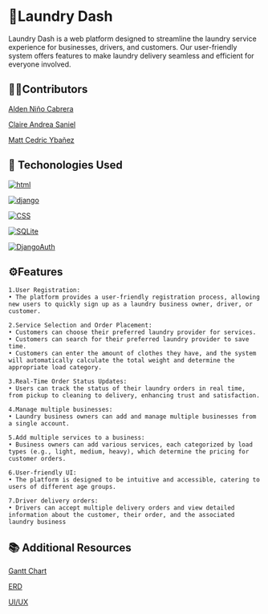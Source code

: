 
# 🧺Laundry Dash

Laundry Dash is a web platform designed to streamline the laundry service experience for businesses, drivers, and customers. Our user-friendly system offers features to make laundry delivery seamless and efficient for everyone involved.



## 👨‍💻Contributors

[Alden Niño Cabrera](https://github.com/Isleden)

[Claire Andrea Saniel](https://github.com/Zeendrea)

[Matt Cedric Ybañez](https://github.com/MattCedric)


## 🔗 Techonologies Used

[![html](https://camo.githubusercontent.com/10c7a8fa2cf317cc7c4af6f13efac086a9f0ea010f0dfc746c94e5cde310b339/68747470733a2f2f696d672e736869656c64732e696f2f62616467652f48544d4c352d4533344632363f7374796c653d666f722d7468652d6261646765266c6f676f3d68746d6c35266c6f676f436f6c6f723d7768697465)](https://camo.githubusercontent.com/10c7a8fa2cf317cc7c4af6f13efac086a9f0ea010f0dfc746c94e5cde310b339/68747470733a2f2f696d672e736869656c64732e696f2f62616467652f48544d4c352d4533344632363f7374796c653d666f722d7468652d6261646765266c6f676f3d68746d6c35266c6f676f436f6c6f723d7768697465)

[![django](https://camo.githubusercontent.com/f91a1ec604bca5340484d0edd50ed37a0a52484f0e58bc0e9ba33af096f7b720/68747470733a2f2f696d672e736869656c64732e696f2f62616467652f446a616e676f2d3039324532303f7374796c653d666f722d7468652d6261646765266c6f676f3d646a616e676f266c6f676f436f6c6f723d7768697465)](https://www.djangoproject.com/)

[![CSS](https://camo.githubusercontent.com/001d4637c08910acf414f12a1682879a1f99867f6f9a3550f0541e7d03dd34a2/68747470733a2f2f696d672e736869656c64732e696f2f62616467652f435353332d3135373242363f7374796c653d666f722d7468652d6261646765266c6f676f3d63737333266c6f676f436f6c6f723d7768697465)](https://camo.githubusercontent.com/001d4637c08910acf414f12a1682879a1f99867f6f9a3550f0541e7d03dd34a2/68747470733a2f2f696d672e736869656c64732e696f2f62616467652f435353332d3135373242363f7374796c653d666f722d7468652d6261646765266c6f676f3d63737333266c6f676f436f6c6f723d7768697465)

[![SQLite](https://camo.githubusercontent.com/6d5d18855abea32e945f7b4259db2002649dafaa29360cd955b9b0fdc094e949/68747470733a2f2f696d672e736869656c64732e696f2f62616467652f53514c6974652d3030334235373f7374796c653d666f722d7468652d6261646765266c6f676f3d73716c697465266c6f676f436f6c6f723d7768697465)](https://www.sqlite.org/)

[![DjangoAuth](https://camo.githubusercontent.com/8a672234e71cf47441c513e91e7decbc74130f6735be23c64d657e90714ef1e6/68747470733a2f2f696d672e736869656c64732e696f2f62616467652f446a616e676f253230417574682d3641304441443f7374796c653d666f722d7468652d6261646765266c6f676f3d646a616e676f266c6f676f436f6c6f723d7768697465)](https://docs.djangoproject.com/en/5.1/topics/auth/)

## ⚙️Features

    1.User Registration:
    • The platform provides a user-friendly registration process, allowing new users to quickly sign up as a laundry business owner, driver, or customer.

    2.Service Selection and Order Placement:
    • Customers can choose their preferred laundry provider for services.
    • Customers can search for their preferred laundry provider to save time.
    • Customers can enter the amount of clothes they have, and the system will automatically calculate the total weight and determine the appropriate load category.

    3.Real-Time Order Status Updates:
    • Users can track the status of their laundry orders in real time, from pickup to cleaning to delivery, enhancing trust and satisfaction.

    4.Manage multiple businesses:
    • Laundry business owners can add and manage multiple businesses from a single account.

    5.Add multiple services to a business:
    • Business owners can add various services, each categorized by load types (e.g., light, medium, heavy), which determine the pricing for customer orders.

    6.User-friendly UI:
    • The platform is designed to be intuitive and accessible, catering to users of different age groups.

    7.Driver delivery orders:
    • Drivers can accept multiple delivery orders and view detailed information about the customer, their order, and the associated laundry business



## 📚 Additional Resources

[Gantt Chart](https://docs.google.com/spreadsheets/d/1BFyPhuVGLfjDlSZgdM9JFChxuGCm9DQm/edit?usp=sharing&ouid=114918830064332772168&rtpof=true&sd=true)

[ERD](https://online.visual-paradigm.com/w/nutwufts/diagrams/?lightbox=1&highlight=0000ff&edit=https%3A%2F%2Fonline.visual-paradigm.com%2Fw%2Fnutwufts%2Fdiagrams%2F%23diagram%3Aworkspace%3Dnutwufts%26proj%3D0%26id%3D3%26type%3DERDiagram&editBlankUrl=https%3A%2F%2Fonline.visual-paradigm.com%2Fapp%2Fdiagrams%2F%23diagram%3Aproj%3D0%26vpov%3D16.3%26vpob%3D20220410%26client%3D1%26edit%3D_blank&layers=1&nav=1&title=ERD_LaundryDash&vpov=16.3&vpob=20220410#R3cU2FsdzGVkX1w9iLhBmUzcvJB6ktCt9daQkpQ9bf0VEK7q9kV0%2B4%3DS8hQSlw5MjPNZig4S8ULVf7LfYKfxCS244GtzlCr68WVFb0Nrx1AzhUrQyMQZWfZdePLZ7wFxOMwgEPzUWyhqmcMobY7DolTS%2BlEFkT5n5ui4WeZixG3Qhl4bKJp%2FBE4OYSlChsrxrc8E5V4ZXXIJOqAa%2BhmaKIhRFzQQbY9a2PcSWV91rGoSZ%2FjaV37XXALjqgZQ6Ju1COCTtOZCT42bZnI1ONu0w8PQnBDQ%2BwWfCFkqVzUIUO4qWZGhu1d%2FE1ORyRxdNapwxGAXBsrDIfQfa8fE8vBkyr1Jxl69FbnjOoJdde4QNf%2Bk6UIf7CcqlV1HmTECxqd5XFijvEeYDG25H2NPYbmi98o88iFg9vXhT9yQ9GRn9lyl3CbPCermyAo4ATOtHkHNRuSqaEqdMuWAZk3Aig5JjIEvGAmc%2BSQsUVjDYgF5oEW90UpQ4oBEKZSsxltO4qH4s4vNHsdjd7spaIrc2RSn0Rhu5sB0ZeW7FCQlXm9J9%2BREVGu%2FUcOg038aTivkjmXwiEiBeILnzwzZ8AevaK1WkawKiI6fq7v%2BtcPNS%2FQhz9qTI7Rn8A9NLS9dE75XNTnHfO0bTsNGqHQiav0LMLkE3jGhGxcWXrxkaUPOI1nucCVQCtS%2FIXrngxWd22sHfl7tJrIHCqphc8LVP5z%2BpQujpOGxNZdYnT9yRNlbNdrZAXultvNyYUtKtg7fLGobm53j3uaqRk7nScz0JGi8Dy98hFNt0rGMpw%2FKnFcLqoXlYBGVrlRiRBykVR2E3ViwPvEEsH4V80FXZ9INXX7WJnU54I2l4DQB0v1bSqKaeO98JJjeZEeQuxSlZ1288kOatRZ9DcvOlJGgOnzZCwLq8O9zz2HOaPner9c71OZlmapOWtGBd18U7umpKyKoZwdcG1pCH0bGOM3gpCf3%2FoicL9tezdcNNZvcoE7Lt9N7ZXkT4izfxh%2BcXl6RbwzvmZ6uPXhQJ77JMLLkianth0KEYb4IwMI4F7QHZJeKvBy5wicxyrlMf61Tzp2LGQBZPZ2MuU%2BWvCG1DR0QjLEGw4RvEpG8ykEjzZTI4xN1i59vAi8gTKk4SK%2BwHq1Jn3eZhlislgJ9xbXQ3KEXg%2F9OvtyEB2uY%2BiDx8PMPHA6RJZC7Ww764Mz3Aoz4r6frIfcKEykUC9FL%2BO8nWmGTLOjOSPbFcK2ti%2Fetfnevqk7mHemlz%2FqHPCa%2FnBJVF4BE4tBl0ftzRs9dmR%2FxXNXyo7OFwgHmyFKlCtnfzocq8kz1VFgUkia7NKxw6cXmsUTNJLQ%2BWUOjZ8qWFHjxPXsZvivKI2o8y3a6%2BvuYNJPI5qP2uaTCUV0y7CI5g8G1%2F77ATiCZTbOeK%2FC9J4e5ygNCn9p1ogEADfMYN31DuCOty8DiP%2BXEAMC3Yt8n3tL4DgGms7rUOOtY0xVz6Tvxagm%2BQ2Ws4DNgvXvyJE0ydy7B3JbpqzjPiQIVWnsFuMMHePQFHjL%2BedH9qNtxRzCZSiRaX4uGgyUjyJUmAIJHIcY7VKz4iRdJtHssRfMtZR%2FtoXtAINTJnnA5LEI05I%2FelqHOU2egwXW%2B%2BWGERvKyjQbNTuRPagXFfkS8ndjb3ff9xmQR0GpqnBxmi7aHDj3ilZDZBW5CMpiGnqQD528gLuMFgxAifnBy7MFF404zxyqUAyzwB0N5NqCnbtnLyhUKA0XkWWEVxXT6fERVJ8hJyTdTXfsIpDD8hZ2cHHhtVRhuFAk5r9GWcKiV0Av%2FG3hoNgR36WRZKUOCRa50jMkHEZ2HrIB3nXH3ppj1cinaqMO7n37tzvgDRbK9Qz2gmD1Wbs7BlFZBqeW2CaFS0OWd35yIWX4eVmM7KwwFUqKlnwsn8%2F%2FOxXxtS0n39hlJTbrQDk3T%2BAJqssBVWfXa46QvJt8LluzpuG2W4H%2FjZ98YRc4v1XuqJvp%2FlkxeiwY68mES22uN%2F2Mr%2FhgVuOmE8uqgJDhX87DiK%2FqmVK%2BKMGwz0k8eCUfNBsoch9%2FzxsElJzhUABUW0CS5%2FXS4GFs9%2Fisq0sauu4XVb4vA%2B1G3wtsnmJV0Kuo9KGDqYOpedxj3NXM65RBuar0jt3stJU6uJFRj%2FczcF5IESkJinqLZQ42jFaZ93jaPHyrIfT8%2BWjNwTM2%2Bkr1aXI%2Bh%2Bjc3NHgk3I7mJSHOl60bSn%2BDRYFg8OG%2FxOIWwAKENd3W8HWHtZRkZmmb0XnE7WRoBFTQlWP4Oe2I1nXsQDYFDfjOfAAjDh%2BrDyl2inM9oJm%2B5wQqlaRnuKd6ArV7XtrrHPAQStK5h7ySB9u1m1uW8xt7yUira3wsAMkMokqhy7ge71Gaosn99HpoDtT2n8MrF1bU8M8e9RBmh5hzSEx1%2B%2BZR18GjSzIM6JPCb5oTyQA43VbIpRzTJ0pPEpZIj9eTDllWm37pbAIEwAyIFXvjEsPH1ZdrywzddpilfFas0QUAy4Zr1ykHoq9zd2b2eP2eTdxZbyNpkFBokQ%2BS91h%2FZ5wgrj5D84Q%2FM3kIP%2B71wWS4L0A%2B%2Bd9Udlf%2FCJ0kKj1vwQKBSRlNknzP5KokYMfenqm0qbAjZ3NkdNSAbn0vA4LFuQSKg1hBdZ37guEVHPW6teqYzfev1eGtitZsyYdvA3n%2FSrPTctWzYktG5T%2B5FB0jj88ZZi8Ri3fFiSvPrE1Z2dnGF3BX4Ww5cHG9PCspnz%2BdR4x0QNDJ6H7j1EAnFAIRGlT9BvVjxItM4tbAk28WsmzY9WyMgWl6ah6j%2FEATFNLntsipnf9Y7rWRa405DtuJFh4%2BmvIlPOBq9Ozl%2BNgXEC89euzBaVMoyBUlqaXxWkXvN95FBDK%2FyR9IasMrE5anSLg047kHmAcOmz4GUu7uk8aVoRwFLm1IgHcM6xnx52rsK0fOL2J8Di5o3EAWVWMDCxpDYyeApB6Sjf8wh%2FPLKv1oJlfASIM2mFYkfABHSWZks9MZGfPHFUdHo3Khf4AjS3T5XkuZlLhWMbuaTW4kDFqjPuBNa6uHS03fkBrmaCMtpqpWit8BIKqS2Pu78%2BKtMNw6Qn9ev9eOhRGo%2BZmNRNLr3E0n9eXoqPCjR2nIyDrxDUQTThr%2BtuY%2BtCHyROiwflMy9H1p3uZDfXaILugryoSEvnTsuaLNZRfk9Q3NLk7dRbCyAnYv9FUZ%2FVHoWvLaNIzmBdwSb1krKm4h9Yg2QeBuVITtHjEL0nAyhxF05WaL0HxJEE46PKWWIwpmX4nuA2DkeLmFPJWXlE0bPvQXJmGS7FW8HQ%2FdLWD0tsl1Befl1VhOHEOUW8Nylbdv4l5rHF9yCRSlZlTiWjRm8mwdYUJS6B%2BWdFafz7%2Be7A%2FV1rmGvCIzfNPzWlGOKrchRmf6x0vrYTkpKqWyBAq9FWuH085C0lxhUFlbj6S%2F5fdbo7ts5J4kotw%2FSfzt32IJ2Pt4CCP6RKNuDhcN6cnEB8rM1dcKSye53my0e5UI0NLVUyvc9LvO6RVGOU7LEFuSC80S6rbfntKU1DD6EUfvZEov0bu37pbK3cLjNng0xjyalTHPA%2FD%2FwV6gth0cxB0jyFHlAwFNxacXeN%2F3wO%2BGiz2JGk4hkp5r7cDtvBj7VKuHLOczCt%2FyXogDYOO%2Bovqlv9Y35XM9RNiZl3Jd4NhS8XM%2F3BheHNj2u7BaJPy1E6JWy2tmGpS36JaBA%2FUuFzIMxaUT1QmEHu6881LYB8VsavIMsd%2FOtHNJVKvfOx8AnhfO%2FHV7wQ5PdxooFJrn35LyeJANzPiWoW873ieRPmXoEUtbFKGcxYeBx4T9MZ01mhkn0MOlcJxD89ffnvnnQfmiPX295tic1%2F0fcXhQD2rVDyUio8lkLlD%2FI3epuvqNLBi0qSjsW%2BKpQlT3d8TfqhVZ5ZJ2op6OUmV3HZYer4xUoaVoYL2WZcMEO91eZV%2B0fudMTEY9e%2FU7rig1uJHRZK56WHzw5dD27kWsn6fxoW%2BSeOkymtjF0y%2BoViYeS2xv%2FSiMKPr73Pw0hkfDXNIAUxOayDniJTWcvusfjJApPiMxg1YCwbLQOFca%2BrSNA50dGRTlQnKWKxXLV5To34nZpC24Z2f5w2ZvWQ5MDGQQRyoEEBoZLIN4k%2BaHuwS5wi%2FKOfS3zjXLEvlQYjCP48aR0jxRSkD27qaaHc8jAhyj0s7Fm%2FZK14dstgXBh9nQaP55Dh8c7SRem66b0T7el1t2pOL0a8FI16unRSM4sTbbUhMykx4AZNYJyS3Z7ZrbW01tyQuXu65ZR8WfKlgCInYTyyajFPkFxhh4ZyZLIS3xdZMtaSerxkyLBW5TS9Tt5KuC05IkNXJ8az3%2BYUDy1BVC7U%2F%2BMtWaMJHqYnLPdu4WGCZDw1g4J3dyMrYqE8VbINiY8cL8RDJyqBp2T5YthNqKUX8pPbLK%2B5lKxy6uCnEA0FKimbXRf1GrZro6eUxHscGvCdxSNGwGK1D4Gun%2BfjSZTBWerdM05tB7oKHDieg40XHGMEJzrfZ%2FtHe6C4bAJQfJw7DDXVj025BCqvBpQuZW%2BTtHCQk5B7uofqQo86JGFtv9K7Fv0y5EsjGpwEm2fJX7J0ICe2sA3gY4T407C9YQzL9JMAx70tEvT2PP1h5ihgxKuvYVAEdMOBTdpVwTZxX9x%2B7DPKeX6bJ%2FCZ2VJcAr2tP9YYON1SqNaxBZWzju7TQZ6%2FkgsbZhl4fpdKgkAhyt0FMrv0XcP9q%2Fyfxr6iQvSATKnuyiwg%2B%2FBLm8W%2F5QyAlGPOR44aWWpDIn%2B57V8lr%2FAJNcbbSEKYDJM70yk4MkJnFAbQaPA1%2BKbP9avcpfGbQN0IfLWFrnE0I9rSz4tDV8lFq16PSMGdnltMLNwHS4aiVkVpkCNaFOwx%2FdFUOL4CADc8AnQLqPCsc2JUTYM6tzhjgm6j%2FWZ5FagJ4FSbllER5ktFyBNYn3IHN0jINude7oG2iWvqGif0XGxEtZY%2BlM38PDtQoP8UotI8lsuGOpYcmDk8GXEjggRdcD75mwPAyTrG0N4qNySF%2ByAdlqsRt8RsSMrDhvYklItCGKdDK%2BnK1meNZbIv53Vf3Zzo9hy431lI9X5%2FWHSMulgrHaM%2FsenrauK8MjkUQjuOGo2FKuoI2LiqsqwFKEvSL7bhjl%2FbHXdJJZRsPOfleJjB6E1H6qXfJlOwRtm52YZiL61BZp4Z%2BOZIaP7G3F%2BZ588TzAPmamtydXKRP%2Foyqd1GVnCw533Iw6HFMlf8KIbeTEdN0icQJQIAGwlo4I7Bv99oVxx3SsLLEwj2ukIde6epwzvx%2FtwqywR1%2BBkYV24Lu%2Fhl2t83vjVCWl6%2FLC8fq4ioEd%2BzicwJSGR5nX%2FQSviH8icJxgVB%2FReBx2xmbq7u%2Bc5nYqbHFlxvG7ZpQdLnrHY1TGm3WjwUm%2BkRRLAcv%2BsxtoQxdpnrxXcdi8P%2BiGSYHFILlucqPdt6Lx6xGYMTT%2Fc%2FeppmNJYcK5pdeEpwrFJUJwKbNwkohrkndTrcuehtWjYg0YXm4ZlC3%2FOEl3VZ1VUZUc5Pn6UYPxtCAXXOn3K%2FPOw9MxujTYMWNi6k%2FWbDmOW2m5SuS0%2BnbrKEeUk0yw6x7g%2BgDhdr5DLXiMRryVNEeXo2dEmOCLos%2BTan2%2Bm%2Btr326iF42RLYFEP72EZy6IncUM5hhtuc3zodGGgBzrs%2BORtfiEYLAr41FFLJuCwZWT12dp2K%2FKQEEkaZZi%2B032ivDeCr2saAYgMy6iQSdr%2BwAcEjCHWoBtIYLg3xYs0fyAoVFB0zDpxnUKBC3lJLyTeOeziixZNCTWtqPO42QXYeWa3TZzBVsor4k9o3g7tEbOY8BZBbRMl4tECZf0qiE85nIGBLyvOvnKuYxzWNz%2B%2Bj%2FyqTHCPTRxo%2FE52CsRPGz3sqs4VgNFfZ1chkOOTx2sGGZJULb7a0mu24uv0BqP87t8a7oa2wKtnpVJu%2FRexiqNdcmeFybifBjaAtdRKMldfQDFVMttlFo%2BeyTcCIAKoWh1kDnI5j9tVgmp1Ez7zW027xxqmqwU0y409YdlJf1gErAsqFiysk1Xn0R%2FhZt2iuJ2JaFQ99c7z2udZFIYvZVjbMupBrmYFR0vgq%2Fnd5ldmS0QOujD861JNjQ3nI7HnefWYDoujtfrk1%2FHHG1lu6e0QXpdzazr47PRRY%2BuFQdBC4jNrVte4YOqwCVRuSGtnnK%2Fi4eRDGskkW0ubrdCB211JWrLGLM5czqtw%2Fo5ss7JZWIMJAvLLHNRix%2FYYUzRhwyZS3YIUBff7cVYtA%3D%3D11QHo16a
)

[UI/UX](https://www.figma.com/design/acIg4AngdyCS1GNtSTh50A/LAUNDRY-DELIVERY?node-id=0-1
)
